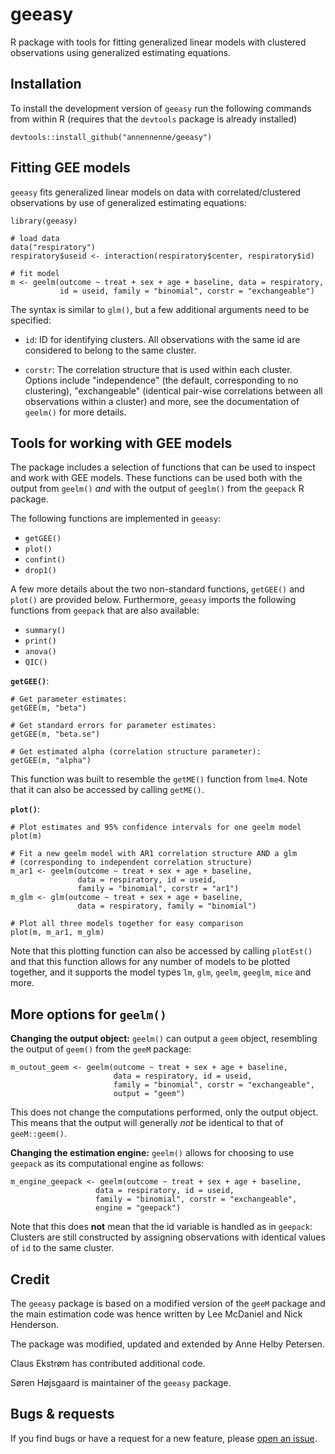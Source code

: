 # geeasy

R package with tools for fitting generalized linear models with
clustered observations using generalized estimating equations.

## Installation

To install the development version of `geeasy` run the following
commands from within R (requires that the `devtools` package is already
installed)

```{r}
devtools::install_github("annennenne/geeasy")
```


## Fitting GEE models

`geeasy` fits generalized linear models on data with
correlated/clustered observations by use of generalized estimating
equations:

```{r}
library(geeasy)

# load data
data("respiratory")
respiratory$useid <- interaction(respiratory$center, respiratory$id)

# fit model
m <- geelm(outcome ~ treat + sex + age + baseline, data = respiratory,
           id = useid, family = "binomial", corstr = "exchangeable")
```

The syntax is similar to `glm()`, but a few additional arguments need to be specified:

* `id`: ID for identifying clusters. All observations with the same id
  are considered to belong to the same cluster.

* `corstr`: The correlation structure that is used within each
  cluster. Options include "independence" (the default, corresponding
  to no clustering), "exchangeable" (identical pair-wise correlations
  between all observations within a cluster) and more, see the
  documentation of `geelm()` for more details.


## Tools for working with GEE models

The package includes a selection of functions that can be used to
inspect and work with GEE models. These functions can be used
both with the output from `geelm()` *and* with the output of
`geeglm()` from the `geepack` R package.

The following functions are implemented in `geeasy`:

* `getGEE()`
* `plot()`
* `confint()`
* `drop1()`

A few more details about the two non-standard functions, `getGEE()`
and `plot()` are provided below. Furthermore, `geeasy` imports the
following functions from `geepack` that are also available:

* `summary()`
* `print()`
* `anova()`
* `QIC()`


**`getGEE()`**: 
```{r}
# Get parameter estimates:
getGEE(m, "beta")

# Get standard errors for parameter estimates: 
getGEE(m, "beta.se")

# Get estimated alpha (correlation structure parameter):
getGEE(m, "alpha")
```

This function was built to resemble the `getME()` function from
`lme4`. Note that it can also be accessed by calling `getME()`.

**`plot()`**:
```{r}
# Plot estimates and 95% confidence intervals for one geelm model
plot(m)

# Fit a new geelm model with AR1 correlation structure AND a glm 
# (corresponding to independent correlation structure)
m_ar1 <- geelm(outcome ~ treat + sex + age + baseline, 
               data = respiratory, id = useid,
               family = "binomial", corstr = "ar1")
m_glm <- glm(outcome ~ treat + sex + age + baseline, 
               data = respiratory, family = "binomial")
               
# Plot all three models together for easy comparison
plot(m, m_ar1, m_glm)
```

Note that this plotting function can also be accessed by calling
`plotEst()` and that this function allows for any number of models to
be plotted together, and it supports the model types `lm`, `glm`,
`geelm`, `geeglm`, `mice` and more.

## More options for `geelm()`

**Changing the output object:** `geelm()` can output a `geem` object,
resembling the output of `geem()` from the `geeM` package:

```{r}
m_outout_geem <- geelm(outcome ~ treat + sex + age + baseline, 
                       data = respiratory, id = useid,
                       family = "binomial", corstr = "exchangeable",
                       output = "geem")
```
This does not change the computations performed, only the output object. This means that the output will generally *not* be identical to that of `geeM::geem()`.

**Changing the estimation engine:** `geelm()` allows for choosing to use `geepack` as its computational engine as follows:

```{r}
m_engine_geepack <- geelm(outcome ~ treat + sex + age + baseline, 
                   data = respiratory, id = useid,
                   family = "binomial", corstr = "exchangeable",
                   engine = "geepack")
```
Note that this does **not** mean that the id variable is handled as in `geepack`: Clusters are still constructed by assigning observations with identical values of `id` to the same cluster.


## Credit

The `geeasy` package is based on a modified version of the `geeM` package and the main estimation code was hence written by Lee McDaniel and Nick Henderson. 

The package was modified, updated and extended by Anne Helby Petersen. 

Claus Ekstrøm has contributed additional code. 

Søren Højsgaard is maintainer of the `geeasy` package. 


## Bugs & requests

If you find bugs or have a request for a new feature, please [open an issue](https://github.com/annennenne/geeasy/issues).

